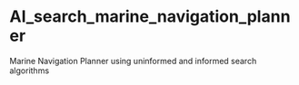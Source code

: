 # AI_search_marine_navigation_planner
Marine Navigation Planner using uninformed and informed search algorithms

